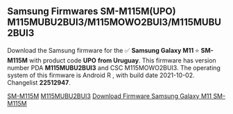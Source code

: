 <h2>Samsung Firmwares SM-M115M(UPO) M115MUBU2BUI3/M115MOWO2BUI3/M115MUBU2BUI3</h2>
Download the Samsung firmware for the ✅ <strong>Samsung Galaxy M11 </strong> ⭐ <strong>SM-M115M</strong> with product code <strong>UPO</strong> <strong> from Uruguay</strong>. This firmware has version number PDA <strong>M115MUBU2BUI3</strong> and CSC M115MOWO2BUI3. The operating system of this firmware is Android R , with build date 2021-10-02. Changelist <strong>22512947</strong>.


[SM-M115M](https://samfirm.shop/samsung/model/SM-M115M)
[M115MUBU2BUI3](https://samfirm.shop/samsung/pda/M115MUBU2BUI3)
[Download Firmware Samsung Galaxy M11 SM-M115M](https://samfirm.shop/samsung/firmware/462103)

